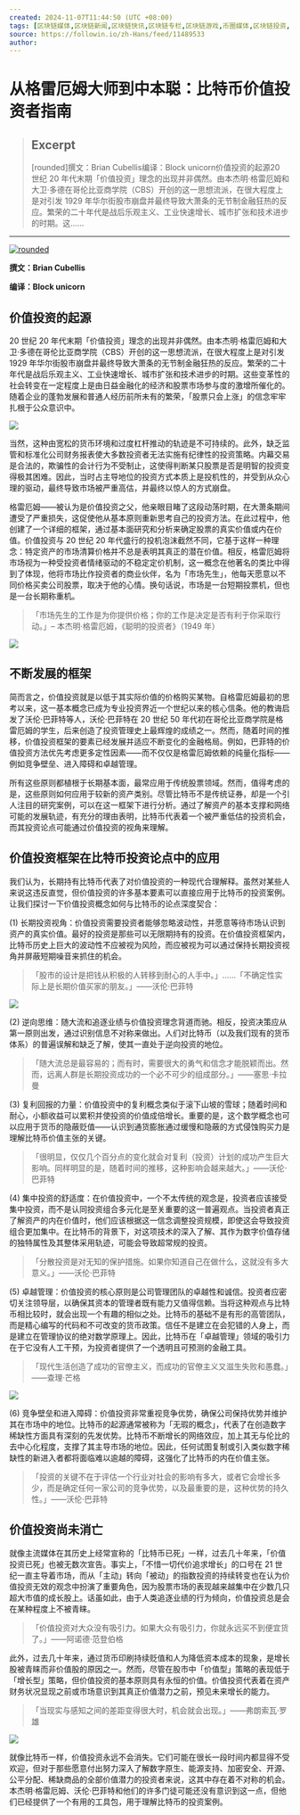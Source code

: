 ```yaml
---
created: 2024-11-07T11:44:50 (UTC +08:00)
tags: [区块链媒体,区块链新闻,区块链快讯,区块链专栏,区块链游戏,币圈媒体,区块链投资,区块链赚钱,区块链钱包,比特币,BTC,以太坊,ETH,DeFi,Gamefi,CEX,DEX,交易所,稳定币,DApp,NFT]
source: https://followin.io/zh-Hans/feed/11489533
author: 
---
```


# 从格雷厄姆大师到中本聪：比特币价值投资者指南

> ## Excerpt
> [rounded]撰文：Brian Cubellis编译：Block unicorn价值投资的起源20 世纪 20 年代末期「价值投资」理念的出现并非偶然。由本杰明·格雷厄姆和大卫·多德在哥伦比亚商学院（CBS）开创的这一思想流派，在很大程度上是对引发 1929 年华尔街股市崩盘并最终导致大萧条的无节制金融狂热的反应。繁荣的二十年代是战后乐观主义、工业快速增长、城市扩张和技术进步的时期。这......

---
[![rounded](https://static.fwimg.io/img/feed/97616b0327e53464491847786e53591e.jpg)](https://static.fwimg.io/img/feed/97616b0327e53464491847786e53591e.jpg)

**撰文：Brian Cubellis**

**编译：Block unicorn**

## **价值投资的起源**

20 世纪 20 年代末期「价值投资」理念的出现并非偶然。由本杰明·格雷厄姆和大卫·多德在哥伦比亚商学院（CBS）开创的这一思想流派，在很大程度上是对引发 1929 年华尔街股市崩盘并最终导致大萧条的无节制金融狂热的反应。繁荣的二十年代是战后乐观主义、工业快速增长、城市扩张和技术进步的时期。这些变革性的社会转变在一定程度上是由日益金融化的经济和股票市场参与度的激增所催化的。随着企业的蓬勃发展和普通人经历前所未有的繁荣，「股票只会上涨」的信念牢牢扎根于公众意识中。

[![](https://static.fwimg.io/img/feed/b72536e3799962a524175b8ffa84edc4.jpg)](https://static.fwimg.io/img/feed/b72536e3799962a524175b8ffa84edc4.jpg)

当然，这种由宽松的货币环境和过度杠杆推动的轨迹是不可持续的。此外，缺乏监管和标准化公司财务报表使大多数投资者无法实施有纪律性的投资策略。内幕交易是合法的，欺骗性的会计行为不受制止，这使得判断某只股票是否是明智的投资变得极其困难。因此，当时占主导地位的投资方式本质上是投机性的，并受到从众心理的驱动，最终导致市场被严重高估，并最终以惊人的方式崩盘。

格雷厄姆——被认为是价值投资之父，他亲眼目睹了这段动荡时期，在大萧条期间遭受了严重损失，这促使他从基本原则重新思考自己的投资方法。在此过程中，他创建了一个详细的框架，通过基本面研究和分析来确定股票的真实价值或内在价值。价值投资与 20 世纪 20 年代盛行的投机泡沫截然不同，它基于这样一种理念：特定资产的市场清算价格并不总是表明其真正的潜在价值。相反，格雷厄姆将市场视为一种受投资者情绪驱动的不稳定定价机制，这一概念在他著名的类比中得到了体现，他将市场比作投资者的商业伙伴，名为「市场先生」，他每天愿意以不同价格买卖公司股票，取决于他的心情。换句话说，市场是一台短期投票机，但也是一台长期称重机。

> 「市场先生的工作是为你提供价格；你的工作是决定是否有利于你采取行动。」– 本杰明·格雷厄姆，《聪明的投资者》（1949 年）

[![](https://static.fwimg.io/img/feed/c13cdd817997d3af750bbe2b7b49b309.jpg)](https://static.fwimg.io/img/feed/c13cdd817997d3af750bbe2b7b49b309.jpg)

## 不断发展的框架

简而言之，价值投资就是以低于其实际价值的价格购买某物。自格雷厄姆最初的思考以来，这一基本概念已成为专业投资界近一个世纪以来的核心信条。他的教诲启发了沃伦·巴菲特等人，沃伦·巴菲特在 20 世纪 50 年代初在哥伦比亚商学院是格雷厄姆的学生，后来创造了投资管理史上最辉煌的成绩之一。然而，随着时间的推移，价值投资框架的要素已经发展并适应不断变化的金融格局。例如，巴菲特的价值投资方法优先考虑更多定性因素——而不仅仅是格雷厄姆依赖的纯量化指标——例如竞争壁垒、进入障碍和卓越管理。

所有这些原则都植根于长期基本面，最常应用于传统股票领域。然而，值得考虑的是，这些原则如何应用于较新的资产类别。尽管比特币不是传统证券，却是一个引人注目的研究案例，可以在这一框架下进行分析。通过了解资产的基本支撑和网络可能的发展轨迹，有充分的理由表明，比特币代表着一个被严重低估的投资机会，而其投资论点可能通过价值投资的视角来理解。

## **价值投资框架在比特币投资论点中的应用**

我们认为，长期持有比特币代表了对价值投资的一种现代合理解释。虽然对某些人来说这违反直觉，但价值投资的许多基本要素可以直接应用于比特币的投资案例。让我们探讨一下价值投资概念如何与比特币的论点深度契合：

(1) 长期投资视角：价值投资需要投资者能够忽略波动性，并愿意等待市场认识到资产的真实价值。最好的投资是那些可以无限期持有的投资。在价值投资框架内，比特币历史上巨大的波动性不应被视为风险，而应被视为可以通过保持长期投资视角并屏蔽短期噪音来抓住的机会。

> 「股市的设计是把钱从积极的人转移到耐心的人手中。」……「不确定性实际上是长期价值买家的朋友。」——沃伦·巴菲特

[![](https://static.fwimg.io/img/feed/7bc70386bf9deb2c3a9a950181874e8b.jpg)](https://static.fwimg.io/img/feed/7bc70386bf9deb2c3a9a950181874e8b.jpg)

(2) 逆向思维：随大流和追逐业绩与价值投资理念背道而驰。相反，投资决策应从第一原则出发，通过识别信息不对称来做出。人们对比特币（以及我们现有的货币体系）的普遍误解和缺乏了解，使其一直处于逆向投资的地位。

> 「随大流总是最容易的；而有时，需要很大的勇气和信念才能脱颖而出。然而，远离人群是长期投资成功的一个必不可少的组成部分。」——塞思·卡拉曼

(3) 复利回报的力量：价值投资中的复利概念类似于滚下山坡的雪球；随着时间和耐心，小额收益可以累积并使投资的价值成倍增长。重要的是，这个数学概念也可以应用于货币的隐蔽贬值——认识到通货膨胀通过缓慢和隐蔽的方式侵蚀购买力是理解比特币价值主张的关键。

> 「很明显，仅仅几个百分点的变化就会对复利（投资）计划的成功产生巨大影响。同样明显的是，随着时间的推移，这种影响会越来越大。」——沃伦·巴菲特

(4) 集中投资的舒适度：在价值投资中，一个不太传统的观念是，投资者应该接受集中投资，而不是认同投资组合多元化是至关重要的这一普遍观点。当投资者真正了解资产的内在价值时，他们应该根据这一信念调整投资规模，即使这会导致投资组合更加集中。在比特币的背景下，对这项技术的深入了解、其作为数字价值存储的独特属性及其整体采用轨迹，可能会导致超常规的投资。

> 「分散投资是对无知的保护措施。如果你知道自己在做什么，这就没有多大意义。」——沃伦·巴菲特

(5) 卓越管理：价值投资的核心原则是公司管理团队的卓越性和诚信。投资者应密切关注领导层，以确保其资本的管理者既有能力又值得信赖。当将这种观点与比特币相比较时，就会出现一个有趣的相似之处。比特币的基础不是有形的高管团队，而是精心编写的代码和不可改变的货币政策。信任不是建立在会犯错的人身上，而是建立在管理协议的绝对数学原理上。因此，比特币在「卓越管理」领域的吸引力在于它没有人工干预，为投资者提供了一个透明且可预测的金融工具。

> 「现代生活创造了成功的官僚主义，而成功的官僚主义又滋生失败和愚蠢。」——查理·芒格

[![](https://static.fwimg.io/img/feed/8ff30685d37b1d0a7ae8ddb98a6d8342.jpg)](https://static.fwimg.io/img/feed/8ff30685d37b1d0a7ae8ddb98a6d8342.jpg)

(6) 竞争壁垒和进入障碍：价值投资非常重视竞争优势，确保公司保持优势并维护其在市场中的地位。比特币的起源通常被称为「无瑕的概念」，代表了在创造数字稀缺性方面具有深刻的先发优势。比特币不断增长的网络效应，加上其无与伦比的去中心化程度，支撑了其主导市场的地位。因此，任何试图复制或引入类似数字稀缺性的新进入者都将面临难以逾越的障碍，这强化了比特币的内在价值主张。

> 「投资的关键不在于评估一个行业对社会的影响有多大，或者它会增长多少，而是确定任何一家公司的竞争优势，以及最重要的是，这种优势的持久性。」——沃伦·巴菲特

## **价值投资尚未消亡**

就像主流媒体在其历史上经常宣称的「比特币已死」一样，过去几十年来，「价值投资已死」也被无数次宣告。事实上，「不惜一切代价追求增长」的口号在 21 世纪一直主导着市场，而从「主动」转向「被动」的指数投资的持续转变也在认为价值投资无效的观念中扮演了重要角色，因为股票市场的表现越来越集中在少数几只超大市值的成长股上。话虽如此，由于人类追逐业绩的行为倾向，价值投资总是会在某种程度上不被青睐。

> 「价值投资对大众没有吸引力。如果大众有吸引力，你就永远买不到便宜货了。」——阿诺德·范登伯格

此外，过去几十年来，通过货币印刷持续贬值和人为降低资本成本的现象，是增长股被青睐而非价值股的原因之一。然而，尽管在股市中「价值型」策略的表现低于「增长型」策略，但价值投资的基本原则具有永恒的价值。价值投资代表着在资产财务状况显现之前或市场意识到其真正价值潜力之前，预见未来增长的能力。

> 「当现实与感知之间的差距变得很大时，机会就会出现。」——弗朗索瓦·罗雄

[![](https://static.fwimg.io/img/feed/f4cff8183484d9a51af450fa14cad2ef.jpg)](https://static.fwimg.io/img/feed/f4cff8183484d9a51af450fa14cad2ef.jpg)

就像比特币一样，价值投资永远不会消失。它们可能在很长一段时间内都显得不受欢迎，但对于那些愿意付出努力深入了解数字原生、能源支持、加密安全、开源、公平分配、稀缺商品的全部价值潜力的投资者来说，这其中存在着不对称的机会。本杰明·格雷厄姆、沃伦·巴菲特和他们的许多门徒可能还没有意识到这一点，但他们已经提供了一个有用的工具包，用于理解比特币的投资案例。
